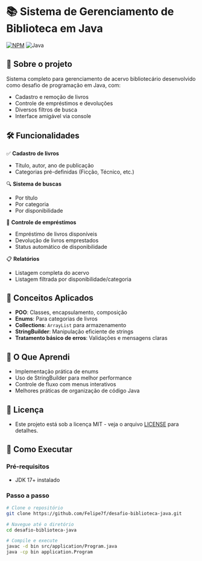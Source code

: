 # 📚 Sistema de Gerenciamento de Biblioteca em Java

[![NPM](https://img.shields.io/badge/license-MIT-green)](https://github.com/Felipe7f/desafio-biblioteca-java/blob/master/LICENSE)
![Java](https://img.shields.io/badge/Java-17-blue)

## 📌 Sobre o projeto

Sistema completo para gerenciamento de acervo bibliotecário desenvolvido como desafio de programação em Java, com:

- Cadastro e remoção de livros
- Controle de empréstimos e devoluções
- Diversos filtros de busca
- Interface amigável via console

## 🛠️ Funcionalidades

✅ **Cadastro de livros**  
- Título, autor, ano de publicação  
- Categorias pré-definidas (Ficção, Técnico, etc.)  

🔍 **Sistema de buscas**  
- Por título 
- Por categoria  
- Por disponibilidade  

🔄 **Controle de empréstimos**  
- Empréstimo de livros disponíveis  
- Devolução de livros emprestados  
- Status automático de disponibilidade  

📋 **Relatórios**  
- Listagem completa do acervo  
- Listagem filtrada por disponibilidade/categoria  

## 🧠 Conceitos Aplicados

- **POO**: Classes, encapsulamento, composição
- **Enums**: Para categorias de livros
- **Collections**: `ArrayList` para armazenamento
- **StringBuilder**: Manipulação eficiente de strings
- **Tratamento básico de erros**: Validações e mensagens claras

## 📌 O Que Aprendi

- Implementação prática de enums
- Uso de StringBuilder para melhor performance
- Controle de fluxo com menus interativos
- Melhores práticas de organização de código Java

## 📝 Licença

- Este projeto está sob a licença MIT - veja o arquivo [LICENSE](https://github.com/Felipe7f/desafio-biblioteca-java/blob/master/LICENSE) para detalhes.

## 🚀 Como Executar

### Pré-requisitos
- JDK 17+ instalado

### Passo a passo
```bash
# Clone o repositório
git clone https://github.com/Felipe7f/desafio-biblioteca-java.git

# Navegue até o diretório
cd desafio-biblioteca-java

# Compile e execute
javac -d bin src/application/Program.java
java -cp bin application.Program
